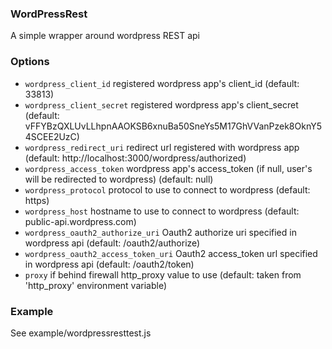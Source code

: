 ### WordPressRest

A simple wrapper around wordpress REST api

### Options

* `wordpress_client_id` registered wordpress app's client_id (default: 33813)
* `wordpress_client_secret` registered wordpress app's client_secret (default: vFFYBzQXLUvLLhpnAAOKSB6xnuBa50SneYs5M17GhVVanPzek8OknY54SCEE2UzC)
* `wordpress_redirect_uri` redirect url registered with wordpress app (default: http://localhost:3000/wordpress/authorized)
* `wordpress_access_token` wordpress app's access_token (if null, user's will be redirected to wordpress) (default: null)
* `wordpress_protocol` protocol to use to connect to wordpress (default: https)
* `wordpress_host` hostname to use to connect to wordpress (default: public-api.wordpress.com)
* `wordpress_oauth2_authorize_uri` Oauth2 authorize uri specified in wordpress api (default: /oauth2/authorize)
* `wordpress_oauth2_access_token_uri` Oauth2 access_token url specified in wordpress api (default: /oauth2/token)
* `proxy` if behind firewall http_proxy value to use (default: taken from 'http_proxy' environment variable)

### Example

See example/wordpressresttest.js